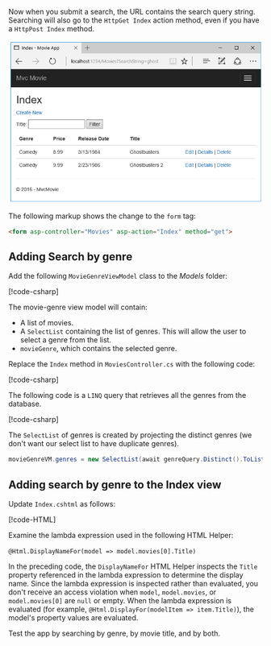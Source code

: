 <!--
[!code-html[](../../tutorials/first-mvc-app/start-mvc/sample/MvcMovie/Views/Shared/_Layout.cshtml?highlight=7,31)]


[!code-csharp[](../../tutorials/first-mvc-app/start-mvc/sample/MvcMovie/Controllers/MoviesController.cs?name=snippet_1stSearch)]

[!code-csharp[](../../tutorials/first-mvc-app/start-mvc/sample/MvcMovie/Controllers/MoviesController.cs?name=snippet_SearchNull)]

![Index view](../../tutorials/first-mvc-app/search/_static/ghost.png)


[!code-csharp[](../../tutorials/first-mvc-app/start-mvc/sample/MvcMovie/Startup.cs?highlight=5&name=snippet_1)]

--> 

Now when you submit a search, the URL contains the search query string. Searching will also go to the `HttpGet Index` action method, even if you have a `HttpPost Index` method.

![Browser window showing the searchString=ghost in the Url and the movies returned, Ghostbusters and Ghostbusters 2, contain the word ghost](../../tutorials/first-mvc-app/search/_static/search_get.png)

The following markup shows the change to the `form` tag:

```html
<form asp-controller="Movies" asp-action="Index" method="get">
   ```

## Adding Search by genre

Add the following `MovieGenreViewModel` class to the *Models* folder:

[!code-csharp[](../../tutorials/first-mvc-app/start-mvc/sample/MvcMovie/Models/MovieGenreViewModel.cs)]

The movie-genre view model will contain:

   * A list of movies.
   * A `SelectList` containing the list of genres. This will allow the user to select a genre from the list.
   * `movieGenre`, which contains the selected genre.

Replace the `Index` method in `MoviesController.cs` with the following code:

[!code-csharp[](../../tutorials/first-mvc-app/start-mvc/sample/MvcMovie/Controllers/MoviesController.cs?name=snippet_SearchGenre)]

The following code is a `LINQ` query that retrieves all the genres from the database.

[!code-csharp[](../../tutorials/first-mvc-app/start-mvc/sample/MvcMovie/Controllers/MoviesController.cs?name=snippet_LINQ)]

The `SelectList` of genres is created by projecting the distinct genres (we don't want our select list to have duplicate genres).

```csharp
movieGenreVM.genres = new SelectList(await genreQuery.Distinct().ToListAsync())
   ```

## Adding search by genre to the Index view

Update `Index.cshtml` as follows:

[!code-HTML[](../../tutorials/first-mvc-app/start-mvc/sample/MvcMovie/Views/Movies/IndexFormGenreNoRating.cshtml?highlight=1,15,16,17,28,31,34,37,43)]

Examine the lambda expression used in the following HTML Helper:

`@Html.DisplayNameFor(model => model.movies[0].Title)`
 
In the preceding code, the `DisplayNameFor` HTML Helper inspects the `Title` property referenced in the lambda expression to determine the display name. Since the lambda expression is inspected rather than evaluated, you don't receive an access violation when `model`, `model.movies`, or `model.movies[0]` are `null` or empty. When the lambda expression is evaluated (for example, `@Html.DisplayFor(modelItem => item.Title)`), the model's property values are evaluated.

Test the app by searching by genre, by movie title, and by both.

